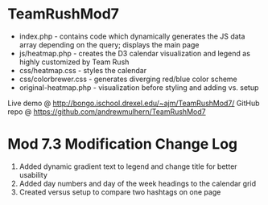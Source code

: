 TeamRushMod7
============

* index.php  - contains code which dynamically generates the JS data array depending on the query; displays the main page
* js/heatmap.php - creates the D3 calendar visualization and legend as highly customized by Team Rush
* css/heatmap.css - styles the calendar
* css/colorbrewer.css - generates diverging red/blue color scheme
* original-heatmap.php - visualization before styling and adding vs. setup

Live demo @ http://bongo.ischool.drexel.edu/~ajm/TeamRushMod7/
GitHub repo @ https://github.com/andrewmulhern/TeamRushMod7


Mod 7.3 Modification Change Log
===============================

1) Added dynamic gradient text to legend and change title for better usability
2) Added day numbers and day of the week headings to the calendar grid
3) Created versus setup to compare two hashtags on one page